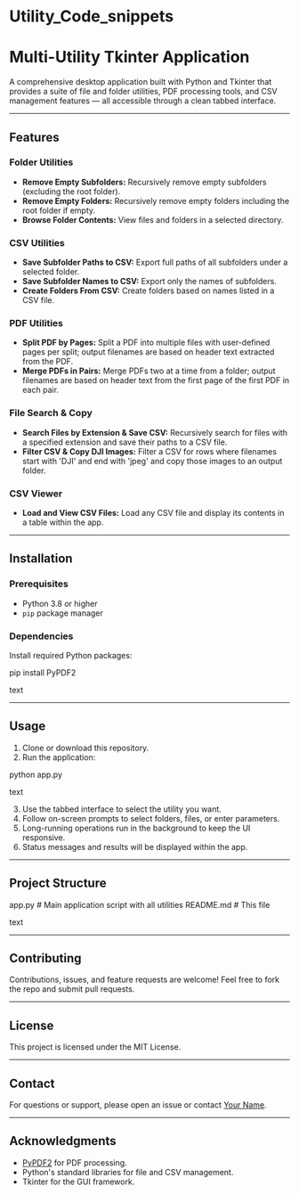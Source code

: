 # Utility_Code_snippets

# Multi-Utility Tkinter Application

A comprehensive desktop application built with Python and Tkinter that provides a suite of file and folder utilities, PDF processing tools, and CSV management features — all accessible through a clean tabbed interface.

---

## Features

### Folder Utilities
- **Remove Empty Subfolders:** Recursively remove empty subfolders (excluding the root folder).
- **Remove Empty Folders:** Recursively remove empty folders including the root folder if empty.
- **Browse Folder Contents:** View files and folders in a selected directory.

### CSV Utilities
- **Save Subfolder Paths to CSV:** Export full paths of all subfolders under a selected folder.
- **Save Subfolder Names to CSV:** Export only the names of subfolders.
- **Create Folders From CSV:** Create folders based on names listed in a CSV file.

### PDF Utilities
- **Split PDF by Pages:** Split a PDF into multiple files with user-defined pages per split; output filenames are based on header text extracted from the PDF.
- **Merge PDFs in Pairs:** Merge PDFs two at a time from a folder; output filenames are based on header text from the first page of the first PDF in each pair.

### File Search & Copy
- **Search Files by Extension & Save CSV:** Recursively search for files with a specified extension and save their paths to a CSV file.
- **Filter CSV & Copy DJI Images:** Filter a CSV for rows where filenames start with 'DJI' and end with 'jpeg' and copy those images to an output folder.

### CSV Viewer
- **Load and View CSV Files:** Load any CSV file and display its contents in a table within the app.

---

## Installation

### Prerequisites
- Python 3.8 or higher
- `pip` package manager

### Dependencies
Install required Python packages:

pip install PyPDF2

text

---

## Usage

1. Clone or download this repository.
2. Run the application:

python app.py

text

3. Use the tabbed interface to select the utility you want.
4. Follow on-screen prompts to select folders, files, or enter parameters.
5. Long-running operations run in the background to keep the UI responsive.
6. Status messages and results will be displayed within the app.

---

## Project Structure

app.py # Main application script with all utilities
README.md # This file

text

---

## Contributing

Contributions, issues, and feature requests are welcome! Feel free to fork the repo and submit pull requests.

---

## License

This project is licensed under the MIT License.

---

## Contact

For questions or support, please open an issue or contact [Your Name](mailto:your.email@example.com).

---

## Acknowledgments

- [PyPDF2](https://pypi.org/project/PyPDF2/) for PDF processing.
- Python's standard libraries for file and CSV management.
- Tkinter for the GUI framework.
